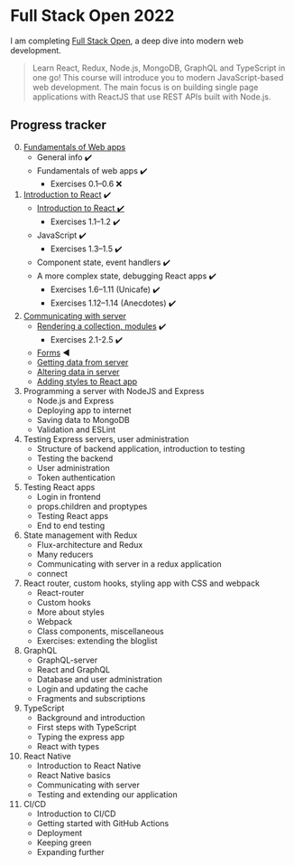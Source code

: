 # Full Stack Open 2022

I am completing [Full Stack Open](https://fullstackopen.com/en/), a deep dive into modern web development.

> Learn React, Redux, Node.js, MongoDB, GraphQL and TypeScript in one go! This course will introduce you to modern JavaScript-based web development. The main focus is on building single page applications with ReactJS that use REST APIs built with Node.js.

## Progress tracker

0. [Fundamentals of Web apps](https://fullstackopen.com/en/part0)
    - General info ✔️
    - Fundamentals of web apps ✔️
        - Exercises 0.1–0.6 ❌
1. [Introduction to React](https://fullstackopen.com/en/part1) ✔️
    - [Introduction to React ✔️](https://fullstackopen.com/en/part1/introduction_to_react)
        - Exercises 1.1–1.2 ✔️
    - JavaScript ✔️
        - Exercises 1.3–1.5 ✔️
    - Component state, event handlers ✔️
    - A more complex state, debugging React apps ✔️
        - Exercises 1.6–1.11 \(Unicafe\) ✔️
        - Exercises 1.12–1.14 \(Anecdotes\) ✔️
2. [Communicating with server](https://fullstackopen.com/en/part2)
    - [Rendering a collection, modules](https://fullstackopen.com/en/part2/rendering_a_collection_modules) ✔️
        - Exercises 2.1-2.5 ✔️
    - [Forms](https://fullstackopen.com/en/part2/forms) ◀
    - [Getting data from server](https://fullstackopen.com/en/part2/getting_data_from_server)
    - [Altering data in server](https://fullstackopen.com/en/part2/altering_data_in_server)
    - [Adding styles to React app](https://fullstackopen.com/en/part2/adding_styles_to_react_app)
3. Programming a server with NodeJS and Express
    - Node.js and Express
    - Deploying app to internet
    - Saving data to MongoDB
    - Validation and ESLint
4. Testing Express servers, user administration
    - Structure of backend application, introduction to testing
    - Testing the backend
    - User administration
    - Token authentication
5. Testing React apps
    - Login in frontend
    - props.children and proptypes
    - Testing React apps
    - End to end testing
6. State management with Redux
    - Flux-architecture and Redux
    - Many reducers
    - Communicating with server in a redux application
    - connect
7. React router, custom hooks, styling app with CSS and webpack
    - React-router
    - Custom hooks
    - More about styles
    - Webpack
    - Class components, miscellaneous
    - Exercises: extending the bloglist
8. GraphQL
    - GraphQL-server
    - React and GraphQL
    - Database and user administration
    - Login and updating the cache
    - Fragments and subscriptions
9. TypeScript
    - Background and introduction
    - First steps with TypeScript
    - Typing the express app
    - React with types
10. React Native
    - Introduction to React Native
    - React Native basics
    - Communicating with server
    - Testing and extending our application
11. CI/CD
    - Introduction to CI/CD
    - Getting started with GitHub Actions
    - Deployment
    - Keeping green
    - Expanding further